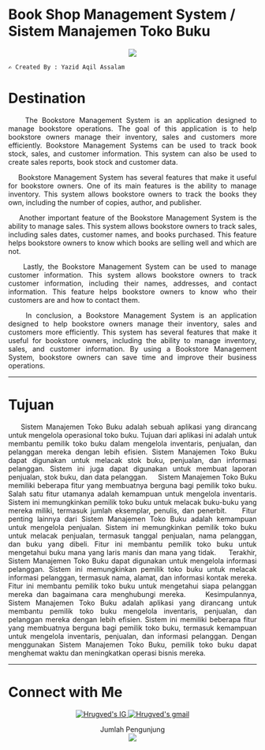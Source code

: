 <h1>Book Shop Management System / Sistem Manajemen Toko Buku</h1>
<p align="center">
  <a href="https://github.com/DenverCoder1/readme-typing-svg"><img src="https://readme-typing-svg.herokuapp.com?font=Architects+Daughter&color=FFFF00&size=30&center=true&vCenter=true&width=600&height=65&lines=Haii..;++;Perkenalkan,++saya;++YAZID+AQIL+ASSALAM;PROGRAM+STUDI+INFORMATIKA;UNIVERSITAS+NEGERI+PADANG;"></a>
</p>
 
```
✍️ Created By : Yazid Aqil Assalam
```

<h1>Destination</h1>
<div align="justify">
&nbsp;&nbsp;&nbsp;&nbsp;The Bookstore Management System is an application designed to manage bookstore operations. The goal of this application is to help bookstore owners manage their inventory, sales and customers more efficiently. Bookstore Management Systems can be used to track book stock, sales, and customer information. This system can also be used to create sales reports, book stock and customer data.
  
&nbsp;&nbsp;&nbsp;&nbsp;Bookstore Management System has several features that make it useful for bookstore owners. One of its main features is the ability to manage inventory. This system allows bookstore owners to track the books they own, including the number of copies, author, and publisher.

&nbsp;&nbsp;&nbsp;&nbsp;Another important feature of the Bookstore Management System is the ability to manage sales. This system allows bookstore owners to track sales, including sales dates, customer names, and books purchased. This feature helps bookstore owners to know which books are selling well and which are not.

&nbsp;&nbsp;&nbsp;&nbsp;Lastly, the Bookstore Management System can be used to manage customer information. This system allows bookstore owners to track customer information, including their names, addresses, and contact information. This feature helps bookstore owners to know who their customers are and how to contact them.

&nbsp;&nbsp;&nbsp;&nbsp;In conclusion, a Bookstore Management System is an application designed to help bookstore owners manage their inventory, sales and customers more efficiently. This system has several features that make it useful for bookstore owners, including the ability to manage inventory, sales, and customer information. By using a Bookstore Management System, bookstore owners can save time and improve their business operations.
</div>

---

<h1>Tujuan</h1>
<div align="justify">
&nbsp;&nbsp;&nbsp;&nbsp;Sistem Manajemen Toko Buku adalah sebuah aplikasi yang dirancang untuk mengelola operasional toko buku. Tujuan dari aplikasi ini adalah untuk membantu pemilik toko buku dalam mengelola inventaris, penjualan, dan pelanggan mereka dengan lebih efisien. Sistem Manajemen Toko Buku dapat digunakan untuk melacak stok buku, penjualan, dan informasi pelanggan. Sistem ini juga dapat digunakan untuk membuat laporan penjualan, stok buku, dan data pelanggan.
&nbsp;&nbsp;&nbsp;&nbsp;Sistem Manajemen Toko Buku memiliki beberapa fitur yang membuatnya berguna bagi pemilik toko buku. Salah satu fitur utamanya adalah kemampuan untuk mengelola inventaris. Sistem ini memungkinkan pemilik toko buku untuk melacak buku-buku yang mereka miliki, termasuk jumlah eksemplar, penulis, dan penerbit.
&nbsp;&nbsp;&nbsp;&nbsp;Fitur penting lainnya dari Sistem Manajemen Toko Buku adalah kemampuan untuk mengelola penjualan. Sistem ini memungkinkan pemilik toko buku untuk melacak penjualan, termasuk tanggal penjualan, nama pelanggan, dan buku yang dibeli. Fitur ini membantu pemilik toko buku untuk mengetahui buku mana yang laris manis dan mana yang tidak.
&nbsp;&nbsp;&nbsp;&nbsp;Terakhir, Sistem Manajemen Toko Buku dapat digunakan untuk mengelola informasi pelanggan. Sistem ini memungkinkan pemilik toko buku untuk melacak informasi pelanggan, termasuk nama, alamat, dan informasi kontak mereka. Fitur ini membantu pemilik toko buku untuk mengetahui siapa pelanggan mereka dan bagaimana cara menghubungi mereka.
&nbsp;&nbsp;&nbsp;&nbsp;Kesimpulannya, Sistem Manajemen Toko Buku adalah aplikasi yang dirancang untuk membantu pemilik toko buku mengelola inventaris, penjualan, dan pelanggan mereka dengan lebih efisien. Sistem ini memiliki beberapa fitur yang membuatnya berguna bagi pemilik toko buku, termasuk kemampuan untuk mengelola inventaris, penjualan, dan informasi pelanggan. Dengan menggunakan Sistem Manajemen Toko Buku, pemilik toko buku dapat menghemat waktu dan meningkatkan operasi bisnis mereka.
</div>

---

<h1><b>Connect with Me</b></h1>
<p align="center">
<a href="https://www.instagram.com/yazid_assalam/">
  <img border="0" alt="Hrugved's IG" src="https://img.icons8.com/doodle/38/000000/instagram--v1.png"/>
</a>
<a href="mailto:yazidaqilassalam04@gmail.com">
  <img border="0" alt="Hrugved's gmail" src="https://img.icons8.com/doodle/38/000000/gmail--v1.png"/>
</a>
</p>

<p align="center"> 
  <div align="center">Jumlah Pengunjung</div>
  <div align="center">
    <img src="https://profile-counter.glitch.me/yaaqas/count.svg"/>
  </div> 
</p>
